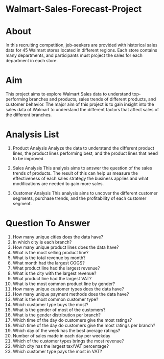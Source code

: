 # Walmart-Sales-Forecast-Project
# About
In this recruiting competition, job-seekers are provided with historical sales data for 45 Walmart stores located in different regions. Each store contains many departments, and participants must project the sales for each department in each store.
# Aim
This project aims to explore Walmart Sales data to understand top-performing branches and products, sales trends of different products, and customer behavior. The major aim of this project is to gain insight into the sales data of Walmart to understand the different factors that affect sales of the different branches.
# Analysis List
1. Product Analysis
Analyze the data to understand the different product lines, the product lines performing best, and the product lines that need to be improved.
2. Sales Analysis
This analysis aims to answer the question of the sales trends of products. The result of this can help us measure the effectiveness of each sales strategy the business applies and what modifications are needed to gain more sales.

3. Customer Analysis
This analysis aims to uncover the different customer segments, purchase trends, and the profitability of each customer segment.
# Question To Answer
1. How many unique cities does the data have?
2. In which city is each branch?
3. How many unique product lines does the data have?
4. What is the most selling product line?
5. What is the total revenue by month?
6. What month had the largest COGS?
7. What product line had the largest revenue?
8. What is the city with the largest revenue?
9. What product line had the largest VAT?
10. What is the most common product line by gender?
11. How many unique customer types does the data have?
12. How many unique payment methods does the data have?
13. What is the most common customer type?
14. Which customer type buys the most?
15. What is the gender of most of the customers?
16. What is the gender distribution per branch?
17. Which time of the day do customers give the most ratings?
18. Which time of the day do customers give the most ratings per branch?
19. Which day of the week has the best average ratings?
20. Number of sales made in each day per weekday
21. Which of the customer types brings the most revenue?
22. Which city has the largest tax/VAT percentage?
23. Which customer type pays the most in VAT?
